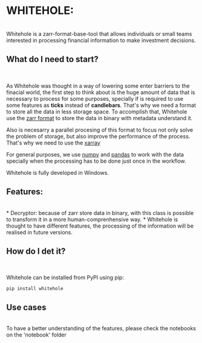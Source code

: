 # WHITEHOLE: 
<br />
Whitehole is a zarr-format-base-tool that allows individuals or small teams interested in processing financial information to make investment decisions.


## What do I need to start?
<br />

As Whitehole was thought in a way of lowering some enter barriers to the finacial world, the first step to think about is the huge amount of data that is necessary to process for some purposes, specially if is required to use some features as **ticks** instead of **candlebars**. That's why we need a format to store all the data in less storage space. To accomplish that, Whitehole use the [zarr format](https://github.com/zarr-developers/zarr-python) to store the data in binary with metadata understand it. 

Also is necesarry a parallel procesing of this format to focus not only solve the problem of storage, but also improve the performance of the process. That's why we need to use the [xarray](https://github.com/pydata/xarray)

For general purposes, we use [numpy](https://github.com/numpy/numpy/blob/master/README.md) and [pandas](https://github.com/pandas-dev/pandas) to work with the data specially when the processing has to be done just once in the workflow.

Whitehole is fully developed in Windows.


## Features:
<br />
* Decryptor: because of zarr store data in binary, with this class is possible to transform it in a more human-comprenhensive way.
* Whitehole is thought to have different features, the processing of the information will be realised in future versions.


## How do I det it?
<br />

Whitehole can be installed from PyPI using pip:
```
pip install whitehole
```


## Use cases
<br />
To have a better understanding of the features, please check the notebooks on the 'notebook' folder
